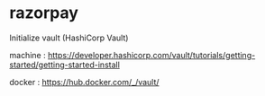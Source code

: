 # razorpay

Initialize vault (HashiCorp Vault)

machine : https://developer.hashicorp.com/vault/tutorials/getting-started/getting-started-install

docker : https://hub.docker.com/_/vault/